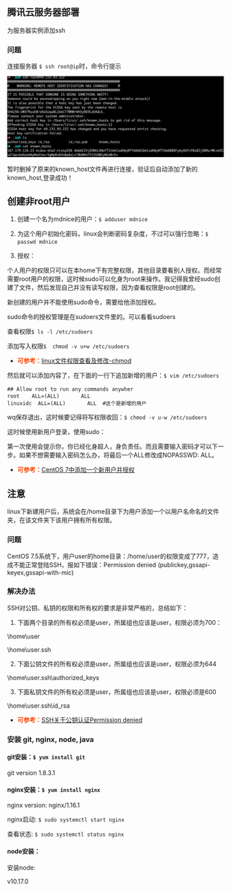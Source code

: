 ## 腾讯云服务器部署
  
为服务器实例添加ssh

### 问题

连接服务器 ```$ ssh root@ip```时，命令行提示

![WechatIMG7](_media/1.jpg)

暂时删掉了原来的known_host文件再进行连接，验证后自动添加了新的known_host,登录成功！

##  创建非root用户

1. 创建一个名为mdnice的用户：`$ adduser mdnice`

2. 为这个用户初始化密码，linux会判断密码复杂度，不过可以强行忽略：`$ passwd mdnice`

3. 授权：

个人用户的权限只可以在本home下有完整权限，其他目录要看别人授权。而经常需要root用户的权限，这时候sudo可以化身为root来操作。我记得我曾经sudo创建了文件，然后发现自己并没有读写权限，因为查看权限是root创建的。

新创建的用户并不能使用sudo命令，需要给他添加授权。

sudo命令的授权管理是在sudoers文件里的。可以看看sudoers

查看权限`$ ls -l /etc/sudoers`

添加写入权限`$  chmod -v u+w /etc/sudoers`

- <span style="color:orangered;font-weight:bold;">可参考：</span>[linux文件权限查看及修改-chmod](https://blog.csdn.net/haydenwang8287/article/details/1753883)

然后就可以添加内容了，在下面的一行下追加新增的用户：`$ vim /etc/sudoers`

```
## Allow root to run any commands anywher  
root    ALL=(ALL)       ALL  
linuxidc  ALL=(ALL)       ALL  #这个是新增的用户
```

wq保存退出，这时候要记得将写权限收回：`$ chmod -v u-w /etc/sudoers`

这时候使用新用户登录，使用sudo：

第一次使用会提示你，你已经化身超人，身负责任。而且需要输入密码才可以下一步。如果不想需要输入密码怎么办，将最后一个ALL修改成NOPASSWD: ALL。

- <span style="color:orangered;font-weight:bold;">可参考：</span>[CentOS 7中添加一个新用户并授权](https://blog.csdn.net/GGxiaobai/article/details/53504989)

## 注意

linux下新建用户后，系统会在/home目录下为用户添加一个以用户名命名的文件夹，在该文件夹下该用户拥有所有权限。

### 问题

CentOS 7.5系统下，用户user的home目录：/home/user的权限变成了777，造成不能正常登陆SSH，报如下错误：Permission denied (publickey,gssapi-keyex,gssapi-with-mic)

### 解决办法

SSH对公钥、私钥的权限和所有权的要求是非常严格的，总结如下：

1. 下面两个目录的所有权必须是user，所属组也应该是user，权限必须为700：

\home\user

\home\user\.ssh

2. 下面公钥文件的所有权必须是user，所属组也应该是user，权限必须为644

\home\user\.ssh\authorized_keys

3. 下面私钥文件的所有权必须是user，所属组也应该是user，权限必须是600

\home\user\.ssh\id_rsa

- <span style="color:orangered;font-weight:bold;">可参考：</span>[SSH关于公钥认证Permission denied ](https://blog.csdn.net/k178441367/article/details/51325116)

### 安装 git, nginx, node, java

#### git安装：`$ yum install git`

git version 1.8.3.1

#### nginx安装：`$ yum install nginx`

nginx version: nginx/1.16.1

nginx启动: `$ sudo systemctl start nginx`

查看状态: `$ sudo systemctl status nginx`

#### node安装：

安装node: 

v10.17.0
